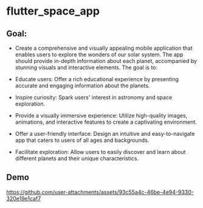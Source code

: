 # flutter_space_app
## Goal:
- Create a comprehensive and visually appealing mobile application that enables users to explore the wonders of our solar system. The app should provide in-depth information about each planet, accompanied by stunning visuals and interactive elements. The goal is to:

- Educate users: Offer a rich educational experience by presenting accurate and engaging information about the planets.
- Inspire curiosity: Spark users' interest in astronomy and space exploration.
- Provide a visually immersive experience: Utilize high-quality images, animations, and interactive features to create a captivating environment.
- Offer a user-friendly interface: Design an intuitive and easy-to-navigate app that caters to users of all ages and backgrounds.
- Facilitate exploration: Allow users to easily discover and learn about different planets and their unique characteristics. 

## Demo
https://github.com/user-attachments/assets/93c55a4c-46be-4e94-9330-320e19e1caf7

